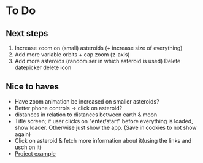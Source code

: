 # To Do
## Next steps
1. Increase zoom on (small) asteroids (+ increase size of everything)
2. Add more variable orbits + cap zoom (z-axis)
3. Add more asteroids (randomiser in which asteroid is used) Delete datepicker delete icon

## Nice to haves
- Have zoom animation be increased on smaller asteroids?
- Better phone controls -> click on asteroid?
- distances in relation to distances between earth & moon
- Title screen; if user clicks on "enter/start" before everything is loaded, show loader. Otherwise just show the app. (Save in cookies to not show again)
- Click on asteroid & fetch more information about it(using the links and usch on it)
- [Project example](https://gitee.com/ice-gl/icegl-three-vue-tres/blob/master/src/plugins/UIdemo/pages/divIllustrate.vue)